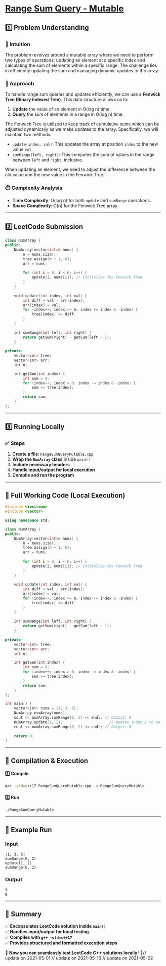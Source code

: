 # **[Range Sum Query - Mutable](https://leetcode.com/problems/range-sum-query-mutable/description/)**  

## **1️⃣ Problem Understanding**  
### **📌 Intuition**  
The problem revolves around a mutable array where we need to perform two types of operations: updating an element at a specific index and calculating the sum of elements within a specific range. The challenge lies in efficiently updating the sum and managing dynamic updates to the array.

### **🚀 Approach**  
To handle range sum queries and updates efficiently, we can use a **Fenwick Tree (Binary Indexed Tree)**. This data structure allows us to:
1. **Update** the value of an element in O(log n) time.
2. **Query** the sum of elements in a range in O(log n) time.

The Fenwick Tree is utilized to keep track of cumulative sums which can be adjusted dynamically as we make updates to the array. Specifically, we will maintain two methods:
- `update(index, val)`: This updates the array at position `index` to the new value `val`.
- `sumRange(left, right)`: This computes the sum of values in the range between `left` and `right`, inclusive.

When updating an element, we need to adjust the difference between the old value and the new value in the Fenwick Tree.

### **⏱️ Complexity Analysis**  
- **Time Complexity**: O(log n) for both `update` and `sumRange` operations.  
- **Space Complexity**: O(n) for the Fenwick Tree array.

---  

## **2️⃣ LeetCode Submission**  
```cpp
class NumArray {
public:
    NumArray(vector<int>& nums) {
        n = nums.size();
        tree.assign(n + 1, 0);
        arr = nums;
        
        for (int i = 0; i < n; i++) {
            update(i, nums[i]); // Initialize the Fenwick Tree
        }
    }
    
    void update(int index, int val) {
        int diff = val - arr[index]; 
        arr[index] = val;
        for (index++; index <= n; index += index & -index) {
            tree[index] += diff; 
        }
    }
    
    int sumRange(int left, int right) {
        return getSum(right) - getSum(left - 1); 
    }
    
private:
    vector<int> tree; 
    vector<int> arr; 
    int n; 

    int getSum(int index) {
        int sum = 0;
        for (index++; index > 0; index -= index & -index) {
            sum += tree[index]; 
        }
        return sum;
    }
};
```  

---  

## **3️⃣ Running Locally**  
### **✅ Steps**  
1. **Create a file**: `RangeSumQueryMutable.cpp`  
2. **Wrap the `NumArray` class** inside `main()`  
3. **Include necessary headers**  
4. **Handle input/output for local execution**  
5. **Compile and run the program**  

---  

## **📝 Full Working Code (Local Execution)**  
```cpp
#include <iostream>
#include <vector>

using namespace std;

class NumArray {
public:
    NumArray(vector<int>& nums) {
        n = nums.size();
        tree.assign(n + 1, 0);
        arr = nums;
        
        for (int i = 0; i < n; i++) {
            update(i, nums[i]); // Initialize the Fenwick Tree
        }
    }
    
    void update(int index, int val) {
        int diff = val - arr[index]; 
        arr[index] = val;
        for (index++; index <= n; index += index & -index) {
            tree[index] += diff; 
        }
    }
    
    int sumRange(int left, int right) {
        return getSum(right) - getSum(left - 1); 
    }
    
private:
    vector<int> tree; 
    vector<int> arr; 
    int n; 

    int getSum(int index) {
        int sum = 0;
        for (index++; index > 0; index -= index & -index) {
            sum += tree[index]; 
        }
        return sum;
    }
};

int main() {
    vector<int> nums = {1, 3, 5};
    NumArray numArray(nums);
    cout << numArray.sumRange(0, 2) << endl; // Output: 9
    numArray.update(1, 2);                     // Update index 1 to value 2
    cout << numArray.sumRange(0, 2) << endl; // Output: 8
   
    return 0;
}
```  

---  

## **🔧 Compilation & Execution**  
#### **1️⃣ Compile**  
```bash
g++ -std=c++17 RangeSumQueryMutable.cpp -o RangeSumQueryMutable
```  

#### **2️⃣ Run**  
```bash
./RangeSumQueryMutable
```  

---  

## **🎯 Example Run**  
### **Input**  
```
[1, 3, 5]
sumRange(0, 2)
update(1, 2)
sumRange(0, 2)
```  
### **Output**  
```
9
8
```  

---  

## **📌 Summary**  
✅ **Encapsulates LeetCode solution inside `main()`**  
✅ **Handles input/output for local testing**  
✅ **Compiles with `g++ -std=c++17`**  
✅ **Provides structured and formatted execution steps**  

🚀 **Now you can seamlessly test LeetCode C++ solutions locally!** 🚀// update on 2021-05-01
// update on 2021-05-16
// update on 2021-05-02
